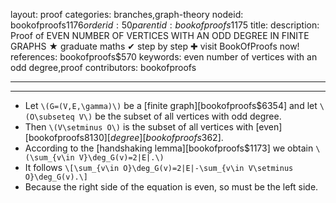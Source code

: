 layout: proof
categories: branches,graph-theory
nodeid: bookofproofs$1176
orderid: 50
parentid: bookofproofs$1175
title: 
description: Proof of EVEN NUMBER OF VERTICES WITH AN ODD DEGREE IN FINITE GRAPHS ★ graduate maths ✔ step by step ✚ visit BookOfProofs now!
references: bookofproofs$570
keywords: even number of vertices with an odd degree,proof
contributors: bookofproofs

---


---

* Let `\(G=(V,E,\gamma)\)` be a [finite graph][bookofproofs$6354] and let `\(O\subseteq V\)` be the subset of all vertices with odd degree. 
* Then `\(V\setminus O\)` is the subset of all vertices with [even][bookofproofs$8130] [degree][bookofproofs$362].
* According to the [handshaking lemma][bookofproofs$1173] we obtain `\(\sum_{v\in V}\deg_G(v)=2|E|.\)` 
* It follows `\[\sum_{v\in O}\deg_G(v)=2|E|-\sum_{v\in V\setminus O}\deg_G(v).\]`
* Because the right side of the equation is even, so must be the left side.
